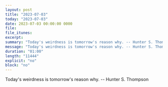 ```yaml
---
layout: post
title: "2023-07-03"
today: "2023-07-03"
date: 2023-07-03 00:00:00 0000
file:
file_itunes:
excerpt:
summary: "Today's weirdness is tomorrow's reason why. -- Hunter S. Thompson"
message: "Today's weirdness is tomorrow's reason why. -- Hunter S. Thompson"
duration: "01:00"
length: "11444"
explicit: "no"
block: "no"
---
```

Today's weirdness is tomorrow's reason why. -- Hunter S. Thompson

